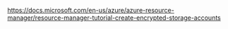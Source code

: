 https://docs.microsoft.com/en-us/azure/azure-resource-manager/resource-manager-tutorial-create-encrypted-storage-accounts